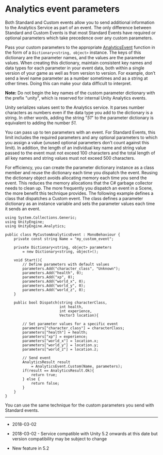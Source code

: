 # Analytics event parameters

Both Standard and Custom events allow you to send additional information to the Analytics Service as part of an event. The only difference between Standard and Custom Events is that most Standard Events have required or optional parameters which take precedence over any custom parameters. 

Pass your custom parameters to the appropriate [AnalyticsEvent](ScriptRef:Analytics.AnalyticsEvent.html) function in the form of a `Dictionary<string, object>` instance. The keys of this dictionary are the parameter names, and the values are the parameter values. When creating this dictionary, maintain consistent key names and data types for each parameter in your event data, both within a single version of your game as well as from version to version. For example, don’t send a level name parameter as a number sometimes and as a string at other times. Doing this can make your data difficult to interpret. 

**Note:** Do not begin the key names of the custom parameter dictionary with the prefix "unity", which is reserved for internal Unity Analytics events.

Unity serializes values sent to the Analytics service. It parses number characters as numbers even if the data type you add to the dictionary is a string. In other words, adding the string "_51_" to the parameter dictionary is equivalent to adding the number _51_.

You can pass up to ten parameters with an event. For Standard Events, this limit includes the required parameters and any optional parameters to which you assign a value (unused optional parameters don’t count against this limit). In addition, the length of an individual key name and string value passed to the event must not exceed 100 characters and the total length of all key names and string values must not exceed 500 characters.

For efficiency, you can create the parameter dictionary instance as a class member and reuse the dictionary each time you dispatch the event. Reusing the dictionary object avoids allocating memory each time you send the event. This reduces the memory allocations that the C# garbage collector needs to clean up. The more frequently you dispatch an event in a Scene, the more benefit this technique provides. The following example defines a class that dispatches a Custom event. The class defines a parameter dictionary as an instance variable and sets the parameter values each time it sends an event. 

````
using System.Collections.Generic;
using UnityEngine;
using UnityEngine.Analytics;

public class MyCustomAnalyticsEvent : MonoBehaviour {
    private const string Name = "my_custom_event";

    private Dictionary<string, object> parameters 
        = new Dictionary<string, object>();

    void Start(){
        // Define parameters with default values
        parameters.Add("character_class", "Unknown");
        parameters.Add("health", 0);
        parameters.Add("xp", 0);
        parameters.Add("world_x", 0);
        parameters.Add("world_y", 0);
        parameters.Add("world_z", 0);
    }

    public bool Dispatch(string characterClass, 
                         int health, 
                         int experience, 
                         Vector3 location){
                         
        // Set parameter values for a specific event
        parameters["character_class"] = characterClass;
        parameters["health"] = health;
        parameters["xp"] = experience;
        parameters["world_x"] = location.x;
        parameters["world_y"] = location.y;
        parameters["world_z"] = location.z;

        // Send event
        AnalyticsResult result 
            = AnalyticsEvent.Custom(Name, parameters);
        if(result == AnalyticsResult.Ok){
            return true;
        } else {
            return false;
        }
    }
}
````

You can use the same technique for the custom parameters you send with Standard events.

---

* <span class="page-edit">2018-03-02 <!-- include IncludeTextNewPageNoEdit --></span>

* <span class="page-edit">2018-03-02 - Service compatible with Unity 5.2 onwards at this date but version compatibility may be subject to change</span>

* <span class="page-history">New feature in 5.2</span>


